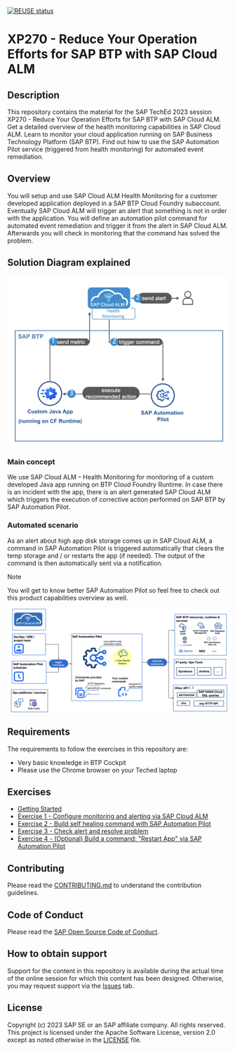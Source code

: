 [![REUSE status](https://api.reuse.software/badge/github.com/SAP-samples/teched2023-XP270)](https://api.reuse.software/info/github.com/SAP-samples/teched2023-XP270)

# XP270 - Reduce Your Operation Efforts for SAP BTP with SAP Cloud ALM

## Description

This repository contains the material for the SAP TechEd 2023 session XP270 - Reduce Your Operation Efforts for SAP BTP with SAP Cloud ALM.
Get a detailed overview of the health monitoring capabilities in SAP Cloud ALM. Learn to monitor your cloud application running on SAP Business Technology Platform (SAP BTP). Find out how to use the SAP Automation Pilot service (triggered from health monitoring) for automated event remediation.  
## Overview

You will setup and use SAP Cloud ALM Health Monitoring for a customer developed application deployed  in a SAP BTP Cloud Foundry subaccount. Eventually SAP Cloud ALM will trigger an alert that something is not in order with the application. You will define an automation pilot command for automated event remediation and trigger it from the alert in SAP Cloud ALM. Afterwards you will check in monitoring that the command has solved the problem.

## Solution Diagram explained
![](./solution-diagram.png)

### Main concept
We use SAP Cloud ALM – Health Monitoring for monitoring of a custom developed Java app running on BTP Cloud Foundry Runtime. In case there is an incident with the app, there is an alert generated SAP Cloud ALM which triggers the execution of corrective action performed on SAP BTP by SAP Automation Pilot.​

### Automated scenario​
As an alert about high app disk storage comes up in SAP Cloud ALM, a command in SAP Automation Pilot is triggered automatically that clears the temp storage and / or restarts the app (if needed). The output of the command is then automatically sent via a notification.​

> [!Note]
> You will get to know better SAP Automation Pilot so feel free to check out this product capabilities overview as well.

![](./autopi-functional-overview.png)

## Requirements

The requirements to follow the exercises in this repository are: 
* Very basic knowledge in BTP Cockpit
* Please use the Chrome browser on your Teched laptop

## Exercises

- [Getting Started](exercises/ex0/)
- [Exercise 1 - Configure monitoring and alerting via SAP Cloud ALM](exercises/ex1/)
- [Exercise 2 - Build self healing command with SAP Automation Pilot](exercises/ex2/)
- [Exercise 3 - Check alert and resolve problem](exercises/ex3/)
- [Exercise 4 - (Optional)  Build a command: "Restart App" via SAP Automation Pilot](exercises/ex4/)
  
## Contributing
Please read the [CONTRIBUTING.md](./CONTRIBUTING.md) to understand the contribution guidelines.

## Code of Conduct
Please read the [SAP Open Source Code of Conduct](https://github.com/SAP-samples/.github/blob/main/CODE_OF_CONDUCT.md).

## How to obtain support

Support for the content in this repository is available during the actual time of the online session for which this content has been designed. Otherwise, you may request support via the [Issues](../../issues) tab.

## License
Copyright (c) 2023 SAP SE or an SAP affiliate company. All rights reserved. This project is licensed under the Apache Software License, version 2.0 except as noted otherwise in the [LICENSE](LICENSES/Apache-2.0.txt) file.
